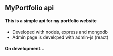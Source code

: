 ## MyPortfolio api

#### This is a simple api for my portfolio website
- Developed with nodejs, express and mongodb
- Admin page is developed with admin-js (react)

#### On development...
